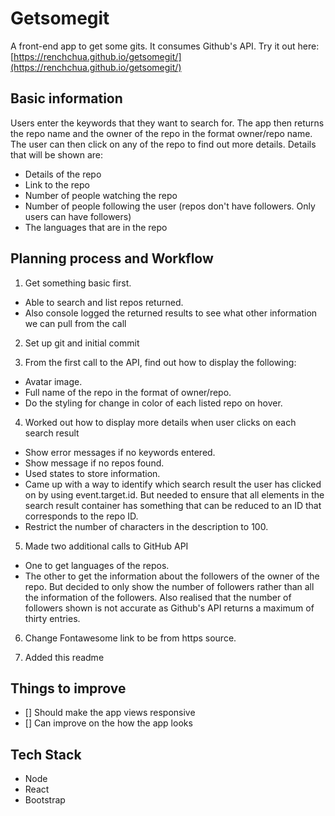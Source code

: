 # Getsomegit
A front-end app to get some gits. It consumes Github's API. Try it out here: [https://renchchua.github.io/getsomegit/](https://renchchua.github.io/getsomegit/)

## Basic information
Users enter the keywords that they want to search for. The app then returns the repo name and the owner of the repo in the format owner/repo name. The user can then click on any of the repo to find out more details. Details that will be shown are:

* Details of the repo
* Link to the repo
* Number of people watching the repo
* Number of people following the user (repos don't have followers. Only users can have followers)
* The languages that are in the repo

## Planning process and Workflow

1. Get something basic first.
  * Able to search and list repos returned.
  * Also console logged the returned results to see what other information we can pull from the call

2. Set up git and initial commit

3. From the first call to the API, find out how to display the following:
  * Avatar image.
  * Full name of the repo in the format of owner/repo.
  * Do the styling for change in color of each listed repo on hover.

4. Worked out how to display more details when user clicks on each search result
  * Show error messages if no keywords entered.
  * Show message if no repos found.
  * Used states to store information.
  * Came up with a way to identify which search result the user has clicked on by using event.target.id. But needed to ensure that all elements in the search result container has something that can be reduced to an ID that corresponds to the repo ID.
  * Restrict the number of characters in the description to 100.

5. Made two additional calls to GitHub API
  * One to get languages of the repos.
  * The other to get the information about the followers of the owner of the repo. But decided to only show the number of followers rather than all the information of the followers. Also realised that the number of followers shown is not accurate as Github's API returns a maximum of thirty entries.

6. Change Fontawesome link to be from https source.

7. Added this readme

## Things to improve

- [] Should make the app views responsive
- [] Can improve on the how the app looks

## Tech Stack
* Node
* React
* Bootstrap
